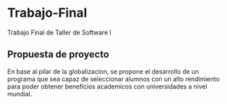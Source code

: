 # Trabajo-Final
Trabajo Final de Taller de Software I

## Propuesta de proyecto

En base al pilar de la globalizacion, se propone el desarrollo de un programa que sea capaz 
de seleccionar alumnos con un alto rendimiento para poder obtener beneficios academicos con 
universidades a nivel mundial.

